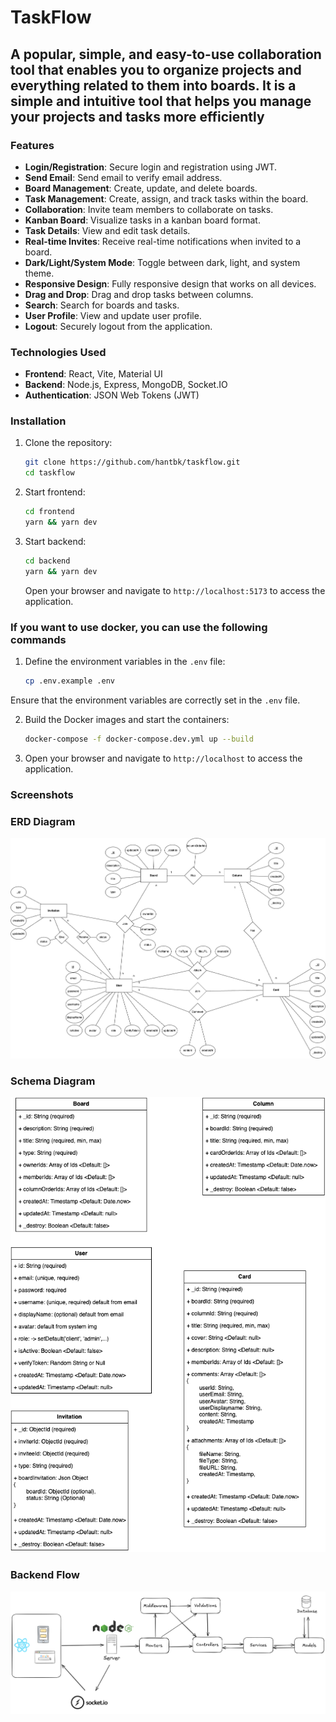 # TaskFlow

## A popular, simple, and easy-to-use collaboration tool that enables you to organize projects and everything related to them into boards. It is a simple and intuitive tool that helps you manage your projects and tasks more efficiently

### Features

- **Login/Registration**: Secure login and registration using JWT.
- **Send Email**: Send email to verify email address.
- **Board Management**: Create, update, and delete boards.
- **Task Management**: Create, assign, and track tasks within the board.
- **Collaboration**: Invite team members to collaborate on tasks.
- **Kanban Board**: Visualize tasks in a kanban board format.
- **Task Details**: View and edit task details.
- **Real-time Invites**: Receive real-time notifications when invited to a board.
- **Dark/Light/System Mode**: Toggle between dark, light, and system theme.
- **Responsive Design**: Fully responsive design that works on all devices.
- **Drag and Drop**: Drag and drop tasks between columns.
- **Search**: Search for boards and tasks.
- **User Profile**: View and update user profile.
- **Logout**: Securely logout from the application.

### Technologies Used

- **Frontend**: React, Vite, Material UI
- **Backend**: Node.js, Express, MongoDB, Socket.IO
- **Authentication**: JSON Web Tokens (JWT)

### Installation

1. Clone the repository:

   ```bash
   git clone https://github.com/hantbk/taskflow.git
   cd taskflow
   ```

2. Start frontend:

   ```bash
   cd frontend
   yarn && yarn dev
   ```

3. Start backend:

   ```bash
   cd backend
   yarn && yarn dev
   ```

   Open your browser and navigate to `http://localhost:5173` to access the application.

### If you want to use docker, you can use the following commands

1. Define the environment variables in the `.env` file:

   ```bash
   cp .env.example .env
   ```

Ensure that the environment variables are correctly set in the `.env` file.

2. Build the Docker images and start the containers:

   ```bash
   docker-compose -f docker-compose.dev.yml up --build
   ```

3. Open your browser and navigate to `http://localhost` to access the application.

### Screenshots

### ERD Diagram

![erd](./docs/erd.png)

### Schema Diagram

![schema](./docs/schema.png)

### Backend Flow

![flow](./docs/beflow.png)
